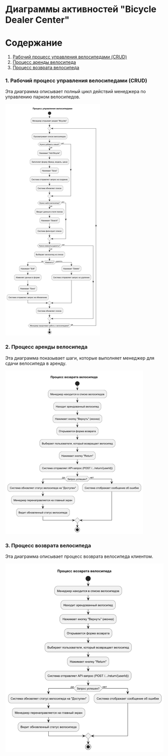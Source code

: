 # Диаграммы активностей "Bicycle Dealer Center"

# Содержание
1. [Рабочий процесс управления велосипедами (CRUD)](#1)
2. [Процесс аренды велосипеда](#2)
3. [Процесс возврата велосипеда](#3)

### 1. Рабочий процесс управления велосипедами (CRUD)<a name="1"></a>

Эта диаграмма описывает полный цикл действий менеджера по управлению парком велосипедов.

![Рабочий процесс управления велосипедами](./images/CRUD.png)

### 2. Процесс аренды велосипеда<a name="2"></a>

Эта диаграмма показывает шаги, которые выполняет менеджер для сдачи велосипеда в аренду.

![Процесс аренды велосипеда](./images/Rent.png)

### 3. Процесс возврата велосипеда<a name="3"></a>

Эта диаграмма описывает процесс возврата велосипеда клиентом.

![Процесс возврата велосипеда](./images/ReturningBicycle.png)